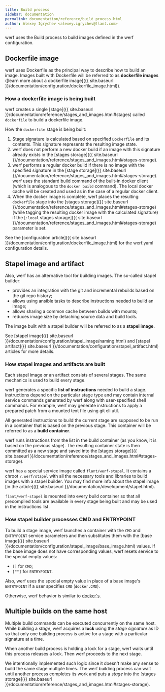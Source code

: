 ```yaml
---
title: Build process
sidebar: documentation
permalink: documentation/reference/build_process.html
author: Alexey Igrychev <alexey.igrychev@flant.com>
---
```


werf uses the Build process to build images defined in the werf configuration.

## Dockerfile image

werf uses Dockerfile as the principal way to describe how to build an image. Images built with Dockerfile will be referred to as **dockerfile images** ([learn more about a dockerfile image]({{ site.baseurl }}/documentation/configuration/dockerfile_image.html)).

### How a dockerfile image is being built

werf creates a single [stage]({{ site.baseurl }}/documentation/reference/stages_and_images.html#stages) called `dockerfile` to build a dockerfile image.

How the `dockerfile` stage is being built:

 1. Stage signature is calculated based on specified `Dockerfile` and its contents. This signature represents the resulting image state.
 2. werf does not perform a new docker build if an image with this signature already exists in the [stages storage]({{ site.baseurl }}/documentation/reference/stages_and_images.html#stages-storage).
 3. werf performs a regular docker build if there is no image with the specified signature in the [stage storage]({{ site.baseurl }}/documentation/reference/stages_and_images.html#stages-storage). werf uses the standard build command of the built-in docker client (which is analogous to the `docker build` command). The local docker cache will be created and used as in the case of a regular docker client.
 4. When the docker image is complete, werf places the resulting `dockerfile` stage into the [stages storage]({{ site.baseurl }}/documentation/reference/stages_and_images.html#stages-storage) (while tagging the resulting docker image with the calculated signature) if the [`:local` stages storage]({{ site.baseurl }}/documentation/reference/stages_and_images.html#stages-storage) parameter is set.

See the [configuration article]({{ site.baseurl }}/documentation/configuration/dockerfile_image.html) for the werf.yaml configuration details.

## Stapel image and artifact

Also, werf has an alternative tool for building images. The so-called stapel builder:

 * provides an integration with the git and incremental rebuilds based on the git repo history;
 * allows using ansible tasks to describe instructions needed to build an image;
 * allows sharing a common cache between builds with mounts;
 * reduces image size by detaching source data and build tools.

The image built with a stapel builder will be referred to as a **stapel image**.

See [stapel image]({{ site.baseurl }}/documentation/configuration/stapel_image/naming.html) and [stapel artifact]({{ site.baseurl }}/documentation/configuration/stapel_artifact.html) articles for more details.

### How stapel images and artifacts are built

Each stapel image or an artifact consists of several stages. The same mechanics is used to build every stage.

werf generates a specific **list of instructions** needed to build a stage. Instructions depend on the particular stage type and may contain internal service commands generated by werf along with user-specified shell commands. For example, werf may generate instructions to apply a prepared patch from a mounted text file using git cli util.

All generated instructions to build the current stage are supposed to be run in a container that is based on the previous stage. This container will be referred to as a **build container**.

werf runs instructions from the list in the build container (as you know, it is based on the previous stage). The resulting container state is then committed as a new stage and saved into the [stages storage]({{ site.baseurl }}/documentation/reference/stages_and_images.html#stages-storage).

werf has a special service image called `flant/werf-stapel`. It contains a chroot `/.werf/stapel` with all the necessary tools and libraries to build images with a stapel builder. You may find more info about the stapel image [in the article]({{ site.baseurl }}/documentation/development/stapel.html).

`flant/werf-stapel` is mounted into every build container so that all precompiled tools are available in every stage being built and may be used in the instructions list.

### How stapel builder processes CMD and ENTRYPOINT

To build a stage image, werf launches a container with the `CMD` and `ENTRYPOINT` service parameters and then substitutes them with the [base image]({{ site.baseurl }}/documentation/configuration/stapel_image/base_image.html) values. If the base image does not have corresponding values, werf resets service to the special empty values: 
* `[]` for `CMD`;  
* `[""]` for `ENTRYPOINT`. 

Also, werf uses the special empty value in place of a base image's `ENTRYPOINT` if a user specifies `CMD` (`docker.CMD`).

Otherwise, werf behavior is similar to [docker's](https://docs.docker.com/engine/reference/builder/#understand-how-cmd-and-entrypoint-interact). 

## Multiple builds on the same host

Multiple build commands can be executed concurrently on the same host. While building a _stage_, werf acquires a **lock** using the _stage signature_ as ID so that only one building process is active for a stage with a particular signature at a time.

When another build process is holding a lock for a stage, werf waits until this process releases a lock. Then werf proceeds to the next stage.

We intentionally implemented such logic since it doesn't make any sense to build the same stage multiple times. The werf building process can wait until another process completes its work and puts a _stage_ into the [stages storage]({{ site.baseurl }}/documentation/reference/stages_and_images.html#stages-storage).

